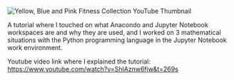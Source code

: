 ![Yellow, Blue and Pink Fitness Collection YouTube Thumbnail](https://user-images.githubusercontent.com/55615575/112391440-f84d4380-8d08-11eb-9bf1-dd493de4e5a6.png)

A tutorial where I touched on what Anacondo and Jupyter Notebook workspaces are and why they are used, and I worked on 3 mathematical situations with the Python programming language in the Jupyter Notebook work environment.

Youtube video link where I explained the tutorial: https://www.youtube.com/watch?v=ShIAznw6fjw&t=269s
